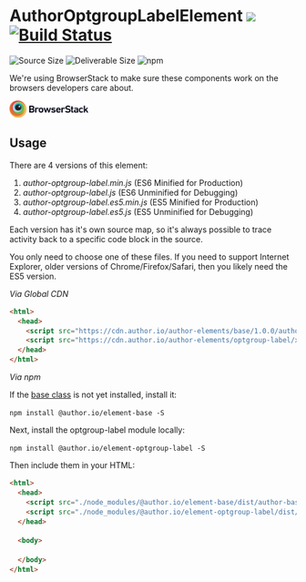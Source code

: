 # AuthorOptgroupLabelElement [![](https://data.jsdelivr.com/v1/package/npm/@author.io/element-optgroup-label/badge)](https://www.jsdelivr.com/package/npm/@author.io/element-optgroup-label?path=dist) [![Build Status](https://travis-ci.org/author-elements/optgroup-label.svg?branch=master&style=for-the-badge)](https://travis-ci.org/author-elements/optgroup-label)

<!-- TODO: Add description -->

![Source Size](https://img.shields.io/github/size/author-elements/optgroup-label/src/element.js.svg?colorB=%23333333&label=Source&logo=JavaScript&logoColor=%23aaaaaa&style=for-the-badge) ![Deliverable Size](https://img.shields.io/bundlephobia/minzip/@author.io/element-optgroup-label.svg?colorB=%23333333&label=Minified-Gzipped&logo=JavaScript&style=for-the-badge) ![npm](https://img.shields.io/npm/v/@author.io/element-optgroup-label.svg?colorB=%23333&label=%40author.io%2Felement-optgroup-label&logo=npm&style=for-the-badge)

We're using BrowserStack to make sure these components work on the browsers developers care about.

<a href="https://browserstack.com"><img src="https://github.com/author-elements/optgroup-label/raw/master/browserstack.png" height="30px"/></a>

## Usage

There are 4 versions of this element:

1. *author-optgroup-label.min.js* (ES6 Minified for Production)
1. _author-optgroup-label.js_ (ES6 Unminified for Debugging)
1. *author-optgroup-label.es5.min.js* (ES5 Minified for Production)
1. _author-optgroup-label.es5.js_ (ES5 Unminified for Debugging)

Each version has it's own source map, so it's always possible to trace activity back to a specific code block in the source.

You only need to choose one of these files. If you need to support Internet Explorer, older versions of Chrome/Firefox/Safari, then you likely need the ES5 version.

*Via Global CDN*

```html
<html>
  <head>
    <script src="https://cdn.author.io/author-elements/base/1.0.0/author-base.min.js"></script>
    <script src="https://cdn.author.io/author-elements/optgroup-label/x.x.x/author-optgroup-label.min.js"></script>
  </head>
</html>
```

*Via npm*

If the [base class](https://github.com/author-elements/base) is not yet installed, install it:

`npm install @author.io/element-base -S`

Next, install the optgroup-label module locally:

`npm install @author.io/element-optgroup-label -S`

Then include them in your HTML:

```html
<html>
  <head>
    <script src="./node_modules/@author.io/element-base/dist/author-base.min.js"></script>
    <script src="./node_modules/@author.io/element-optgroup-label/dist/author-optgroup-label.min.js"></script>
  </head>

  <body>

  </body>
</html>
```
